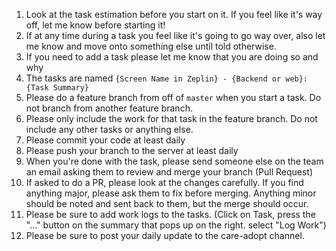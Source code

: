 1. Look at the task estimation before you start on it. If you feel like it's way off, let me know before starting it!
1. If at any time during a task you feel like it's going to go way over, also let me know and move onto something else until told otherwise.
1. If you need to add a task please let me know that you are doing so and why
1. The tasks are named `{Screen Name in Zeplin} - {Backend or web}: {Task Summary}`
1. Please do a feature branch from off of `master` when you start a task. Do not branch from another feature branch.
1. Please only include the work for that task in the feature branch. Do not include any other tasks or anything else.
1. Please commit your code at least daily
1. Please push your branch to the server at least daily
1. When you're done with the task, please send someone else on the team an email asking them to review and merge your branch (Pull Request)
1. If asked to do a PR, please look at the changes carefully. If you find anything major, please ask them to fix before merging. Anything minor should be noted and sent back to them, but the merge should occur.
1. Please be sure to add work logs to the tasks. (Click on Task, press the "..." button on the summary that pops up on the right. select "Log Work")
1. Please be sure to post your daily update to the care-adopt channel.
